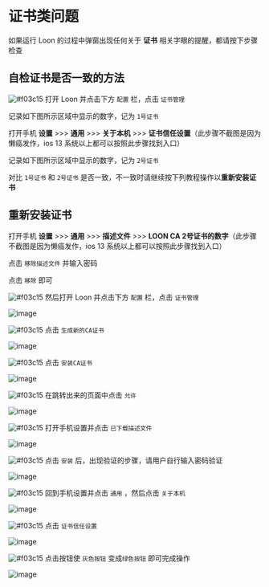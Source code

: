 # 证书类问题

如果运行 Loon 的过程中弹窗出现任何关于 **证书** 相关字眼的提醒，都请按下步骤检查

## 自检证书是否一致的方法

![#f03c15](https://placehold.it/15/f03c15/000000?text=+) 打开 Loon 并点击下方 `配置` 栏，点击 `证书管理`

记录如下图所示区域中显示的数字，记为 `1号证书`

打开手机 **设置** >>> **通用** >>> **关于本机** >>> **证书信任设置**（此步骤不截图是因为懒癌发作，ios 13 系统以上都可以按照此步骤找到入口）

记录如下图所示区域中显示的数字，记为 `2号证书`

对比 `1号证书` 和 `2号证书` 是否一致，不一致时请继续按下列教程操作以**重新安装证书**

## 重新安装证书

打开手机 **设置** >>> **通用** >>> **描述文件** >>> **LOON CA 2号证书的数字**（此步骤不截图是因为懒癌发作，ios 13 系统以上都可以按照此步骤找到入口）

点击 `移除描述文件` 并输入密码

点击 `移除` 即可

![#f03c15](https://placehold.it/15/f03c15/000000?text=+) 然后打开 Loon 并点击下方 `配置` 栏，点击 `证书管理`

![image](https://raw.githubusercontent.com/chiupam/tutorial-image/master/Loon/zhengshuguanli.png)

![#f03c15](https://placehold.it/15/f03c15/000000?text=+) 点击 `生成新的CA证书`

![image](https://raw.githubusercontent.com/chiupam/tutorial-image/master/Loon/mitm_1.jpg)

![#f03c15](https://placehold.it/15/f03c15/000000?text=+) 点击 `安装CA证书`

![image](https://raw.githubusercontent.com/chiupam/tutorial-image/master/Loon/mitm_2.jpg)

![#f03c15](https://placehold.it/15/f03c15/000000?text=+) 在跳转出来的页面中点击 `允许`

![image](https://raw.githubusercontent.com/chiupam/tutorial-image/master/Loon/mitm_3.jpg)

![#f03c15](https://placehold.it/15/f03c15/000000?text=+) 打开手机设置并点击 `已下载描述文件`

![image](https://raw.githubusercontent.com/chiupam/tutorial-image/master/Loon/mitm_4.jpg)

![#f03c15](https://placehold.it/15/f03c15/000000?text=+) 点击 `安装` 后，出现验证的步骤，请用户自行输入密码验证

![image](https://raw.githubusercontent.com/chiupam/tutorial-image/master/Loon/mitm_5.jpg)

![#f03c15](https://placehold.it/15/f03c15/000000?text=+) 回到手机设置并点击 `通用` ，然后点击 `关于本机`

![image](https://raw.githubusercontent.com/chiupam/tutorial-image/master/Loon/mitm_6.jpg)

![#f03c15](https://placehold.it/15/f03c15/000000?text=+) 点击 `证书信任设置`

![image](https://raw.githubusercontent.com/chiupam/tutorial-image/master/Loon/mitm_7.jpg)

![#f03c15](https://placehold.it/15/f03c15/000000?text=+) 点击按钮使 `灰色按钮` 变成`绿色按钮` 即可完成操作

![image](https://raw.githubusercontent.com/chiupam/tutorial-image/master/Loon/mitm_8.jpg)
